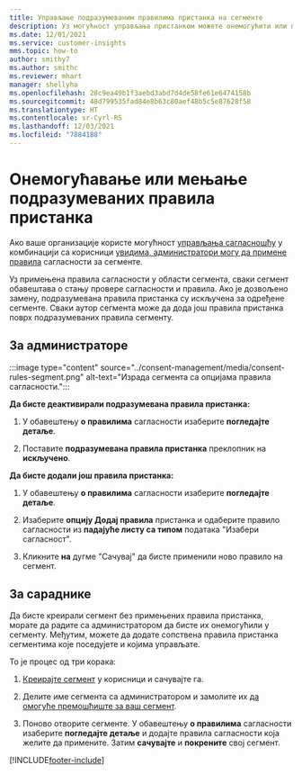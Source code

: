 ```yaml
---
title: Управљање подразумеваним правилима пристанка на сегменте
description: Уз могућност управљања пристанком можете онемогућити или променити подразумевана правила пристанка ако су омогућена заменивања.
ms.date: 12/01/2021
ms.service: customer-insights
mms.topic: how-to
author: smithy7
ms.author: smithc
ms.reviewer: mhart
manager: shellyha
ms.openlocfilehash: 28c9ea49b1f3aebd3abd7d4de58fe61e6474158b
ms.sourcegitcommit: 48d799535fad84e8b63c80aef48b5c5e87628f58
ms.translationtype: HT
ms.contentlocale: sr-Cyrl-RS
ms.lasthandoff: 12/03/2021
ms.locfileid: "7884188"
---
```

# <a name="disable-or-change-default-consent-rules"></a>Онемогућавање или мењање подразумеваних правила пристанка

Ако ваше организације користе могућност [управљања сагласношћу](../consent-management/overview.md) у комбинацији са корисници [увидима, администратори могу да примене правила](activate-consent.md) сагласности за сегменте. 

Уз примењена правила сагласности у области сегмента, сваки сегмент обавештава о стању провере сагласности и правила. Ако је дозвољено замену, подразумевана правила пристанка су искључена за одређене сегменте. Сваки аутор сегмента може да дода још правила пристанка поврх подразумеваних правила сегменту. 

## <a name="for-administrators"></a>За администраторе

:::image type="content" source="../consent-management/media/consent-rules-segment.png" alt-text="Израда сегмента са опцијама правила сагласности.":::

**Да бисте деактивирали подразумевана правила пристанка:**

1. У обавештењу **о правилима** сагласности изаберите **погледајте детаље**. 

1. Поставите **подразумевана правила пристанка** преклопник на **искључено**.

**Да бисте додали још правила пристанка:**

1. У обавештењу **о правилима** сагласности изаберите **погледајте детаље**. 

1. Изаберите **опцију Додај правила** пристанка и одаберите правило сагласности из **падајуће листу са типом** података "Изабери сагласност".

1. Кликните **на** дугме "Сачувај" да бисте применили ново правило на сегмент.

## <a name="for-contributors"></a>За сараднике

Да бисте креирали сегмент без примењених правила пристанка, морате да радите са администратором да бисте их онемогућили у сегменту. Међутим, можете да додате сопствена правила пристанка сегментима које поседујете и којима управљате.

То је процес од три корака: 
1. [Креирајте сегмент](segments.md) у корисници и сачувајте га. 

1. Делите име сегмента са администратором и замолите их [да омогуће премошћиште за ваш сегмент](activate-consent.md). 

1. Поново отворите сегменте. У обавештењу **о правилима** сагласности изаберите **погледајте детаље** и додајте правила сагласности која желите да примените. Затим **сачувајте** и **покрените** свој сегмент.



[!INCLUDE[footer-include](../includes/footer-banner.md)] 
